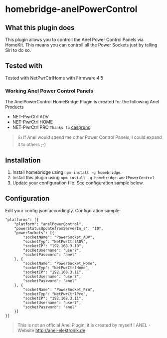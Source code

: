 # homebridge-anelPowerControl

## What this plugin does
This plugin allows you to controll the Anel Power Control Panels via HomeKit. This means you can controll all the Power Sockets just by telling Siri to do so.

## Tested with
Tested with NetPwrCtrlHome with Firmware 4.5

### Working Anel Power Control Panels
The AnelPowerControl HomeBridge Plugin is created for the following Anel Products
- NET-PwrCtrl ADV
- NET-PwrCtrl HOME
- NET-PwrCtrl PRO `Thanks to` [casprung](https://github.com/casprung "casprung")

>:+1: If Anel would spend me other Power Control Panels, I could expand it to others ;-)

## Installation
1. Install homebridge using `npm install -g homebridge`.
2. Install this plugin using `npm install -g homebridge-anelPowerControl`
3. Update your configuration file. See configuration sample below.

## Configuration
Edit your config.json accordingly. Configuration sample:

    "platforms": [{
        "platform": "anelPowerControl",
        "powerStatusUpdatefromServerIn_s": "10",
        "powerSockets": [{
            "socketName": "PowerSocket_ADV",
            "socketTyp": "NetPwrCtrlADV",
            "socketIP": "192.168.3.10",
            "socketUsername": "user7",
            "socketPassword": "anel"
        }, {
            "socketName": "PowerSocket_Home",
            "socketTyp": "NetPwrCtrlHome",
            "socketIP": "192.168.3.11",
            "socketUsername": "user7",
            "socketPassword": "anel"
        }, {
            "socketName": "PowerSocket_Pro",
            "socketTyp": "NetPwrCtrlPro",
            "socketIP": "192.168.3.11",
            "socketUsername": "user7",
            "socketPassword": "anel"
        }]
    }]

>This is not an official Anel Plugin, it is created by myself !
>ANEL - Website http://anel-elektronik.de
